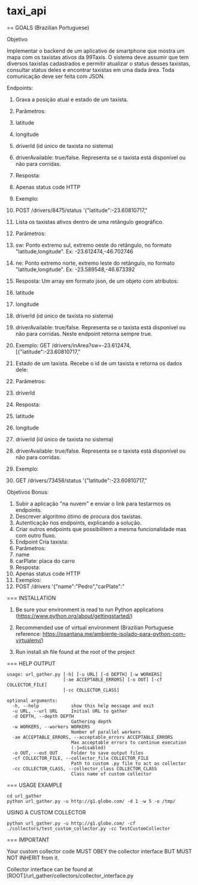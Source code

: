 taxi_api
============

== GOALS (Brazilian Portuguese)

Objetivo

Implementar o backend de um aplicativo de smartphone que mostra um mapa com os taxistas ativos da 99Taxis. O sistema deve assumir que tem diversos taxistas cadastrados e permitir atualizar o status desses taxistas, consultar status deles e encontrar taxistas em uma dada área. Toda comunicação deve ser feita com JSON.

Endpoints:

1. Grava a posição atual e estado de um taxista.
1. Parâmetros:
1. latitude
2. longitude
3. driverId (id único de taxista no sistema)
4. driverAvailable: true/false. Representa se o taxista está disponível ou não para corridas.
2. Resposta:
1. Apenas status code HTTP
3. Exemplo:
1. POST /drivers/8475/status '{"latitude":-23.60810717,"

2. Lista os taxistas ativos dentro de uma retângulo geográfico. 
1. Parâmetros:
1. sw: Ponto extremo sul, extremo oeste do retângulo, no formato "latitude,longitude". Ex: -23.612474,-46.702746
2. ne: Ponto extremo norte, extremo leste do retângulo, no formato "latitude,longitude". Ex: -23.589548,-46.673392
2. Resposta: Um array em formato json, de um objeto com atributos:
1. latitude
2. longitude
3. driverId (id único de taxista no sistema)
4. driverAvailable: true/false. Representa se o taxista está disponível ou não para corridas. Neste endpoint retorna sempre true.
3. Exemplo:
GET /drivers/inArea?sw=-23.612474,
[{"latitude":-23.60810717,"

3. Estado de um taxista. Recebe o id de um taxista e retorna os dados dele:
1. Parâmetros:
1. driverId
2. Resposta:
1. latitude
2. longitude
3. driverId (id único de taxista no sistema)
4. driverAvailable: true/false. Representa se o taxista está disponível ou não para corridas.
3. Exemplo:
1. GET /drivers/73456/status
'{"latitude":-23.60810717,"

Objetivos Bonus:

1. Subir a aplicação "na nuvem" e enviar o link para testarmos os endpoints.
2. Descrever algoritmo ótimo de procura dos taxistas.
3. Autenticação nos endpoints, explicando a solução.
4. Criar outros endpoints que possibilitem a mesma funcionalidade mas com outro fluxo.
5. Endpoint Cria taxista:
1. Parâmetros:
1. name
2. carPlate: placa do carro
2. Resposta:
1. Apenas status code HTTP
3. Exemplos:
1. POST /drivers 
'{"name":"Pedro","carPlate":"

=== INSTALLATION

1) Be sure your environment is read to run Python applications (https://www.python.org/about/gettingstarted/)

2) Recommended use of virtual environment (Brazilian Portuguese reference: https://osantana.me/ambiente-isolado-para-python-com-virtualenv/)

3) Run install.sh file found at the root of the project

=== HELP OUTPUT

```
usage: url_gather.py [-h] [-u URL] [-d DEPTH] [-w WORKERS]
                     [-ae ACCEPTABLE_ERRORS] [-o OUT] [-cf COLLECTOR_FILE]
                     [-cc COLLECTOR_CLASS]

optional arguments:
  -h, --help            show this help message and exit
  -u URL, --url URL     Initial URL to gather
  -d DEPTH, --depth DEPTH
                        Gathering depth
  -w WORKERS, --workers WORKERS
                        Number of parallel workers
  -ae ACCEPTABLE_ERRORS, --acceptable_errors ACCEPTABLE_ERRORS
                        Max acceptable errors to continue execution
                        (-1=disabled)
  -o OUT, --out OUT     Folder to save output files
  -cf COLLECTOR_FILE, --collector_file COLLECTOR_FILE
                        Path to custom .py file to act as collector
  -cc COLLECTOR_CLASS, --collector_class COLLECTOR_CLASS
                        Class name of custom collector
```


=== USAGE EXAMPLE

```
cd url_gather
python url_gather.py -u http://g1.globo.com/ -d 1 -w 5 -o /tmp/
```

USING A CUSTOM COLLECTOR

```
python url_gather.py -u http://g1.globo.com/ -cf ./collectors/test_custom_collector.py -cc TestCustomCollector
```

=== IMPORTANT

Your custom collector code MUST OBEY the collector interface BUT MUST NOT INHERIT from it.

Collector interface can be found at [ROOT]/url_gather/collectors/collector_interface.py


